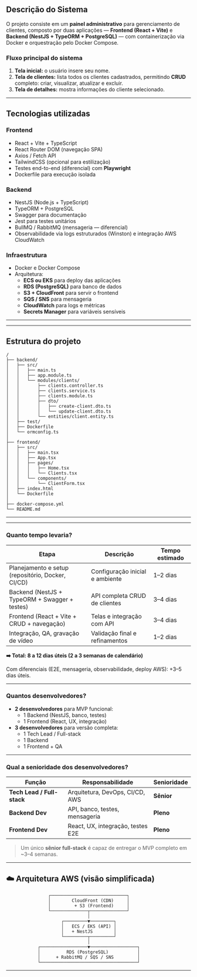 ## Descrição do Sistema

O projeto consiste em um **painel administrativo** para gerenciamento de clientes, composto por duas aplicações — **Frontend (React + Vite)** e **Backend (NestJS + TypeORM + PostgreSQL)** — com containerização via Docker e orquestração pelo Docker Compose.

### Fluxo principal do sistema
1. **Tela inicial:** o usuário insere seu nome.  
2. **Tela de clientes:** lista todos os clientes cadastrados, permitindo **CRUD** completo: criar, visualizar, atualizar e excluir.  
3. **Tela de detalhes:** mostra informações do cliente selecionado.

---

## Tecnologias utilizadas

### **Frontend**
- React + Vite + TypeScript  
- React Router DOM (navegação SPA)  
- Axios / Fetch API  
- TailwindCSS (opcional para estilização)  
- Testes end-to-end (diferencial) com **Playwright**  
- Dockerfile para execução isolada  

### **Backend**
- NestJS (Node.js + TypeScript)  
- TypeORM + PostgreSQL  
- Swagger para documentação  
- Jest para testes unitários  
- BullMQ / RabbitMQ (mensageria — diferencial)  
- Observabilidade via logs estruturados (Winston) e integração AWS CloudWatch  

### **Infraestrutura**
- Docker e Docker Compose  
- Arquitetura:
  - **ECS ou EKS** para deploy das aplicações
  - **RDS (PostgreSQL)** para banco de dados
  - **S3 + CloudFront** para servir o frontend
  - **SQS / SNS** para mensageria
  - **CloudWatch** para logs e métricas
  - **Secrets Manager** para variáveis sensíveis

---

---

## Estrutura do projeto

```
/
├── backend/
│   ├── src/
│   │   ├── main.ts
│   │   ├── app.module.ts
│   │   └── modules/clients/
│   │       ├── clients.controller.ts
│   │       ├── clients.service.ts
│   │       ├── clients.module.ts
│   │       ├── dto/
│   │       │   ├── create-client.dto.ts
│   │       │   └── update-client.dto.ts
│   │       └── entities/client.entity.ts
│   ├── test/
│   ├── Dockerfile
│   └── ormconfig.ts
│
├── frontend/
│   ├── src/
│   │   ├── main.tsx
│   │   ├── App.tsx
│   │   ├── pages/
│   │   │   ├── Home.tsx
│   │   │   └── Clients.tsx
│   │   └── components/
│   │       └── ClientForm.tsx
│   ├── index.html
│   └── Dockerfile
│
├── docker-compose.yml
└── README.md
```

---
---

###  **Quanto tempo levaria?**

| Etapa | Descrição | Tempo estimado |
|-------|------------|----------------|
| Planejamento e setup (repositório, Docker, CI/CD) | Configuração inicial e ambiente | 1–2 dias |
| Backend (NestJS + TypeORM + Swagger + testes) | API completa CRUD de clientes | 3–4 dias |
| Frontend (React + Vite + CRUD + navegação) | Telas e integração com API | 3–4 dias |
| Integração, QA, gravação de vídeo | Validação final e refinamentos | 1–2 dias |

**➡️ Total: 8 a 12 dias úteis (2 a 3 semanas de calendário)**  

Com diferenciais (E2E, mensageria, observabilidade, deploy AWS): +3–5 dias úteis.

---

### **Quantos desenvolvedores?**

- **2 desenvolvedores** para MVP funcional:
  - 1 Backend (NestJS, banco, testes)
  - 1 Frontend (React, UX, integração)
- **3 desenvolvedores** para versão completa:
  - 1 Tech Lead / Full-stack
  - 1 Backend
  - 1 Frontend + QA

---

### **Qual a senioridade dos desenvolvedores?**

| Função | Responsabilidade | Senioridade |
|--------|------------------|--------------|
| **Tech Lead / Full-stack** | Arquitetura, DevOps, CI/CD, AWS | **Sênior** |
| **Backend Dev** | API, banco, testes, mensageria | **Pleno** |
| **Frontend Dev** | React, UX, integração, testes E2E | **Pleno** |

> Um único **sênior full-stack** é capaz de entregar o MVP completo em ~3–4 semanas.

--- 

## ☁️ Arquitetura AWS (visão simplificada)

```
                ┌─────────────────────────────┐
                │        CloudFront (CDN)     │
                │         + S3 (Frontend)     │
                └──────────────┬──────────────┘
                               │
                     ┌─────────▼─────────┐
                     │   ECS / EKS (API) │
                     │   + NestJS        │
                     └─────────┬─────────┘
                               │
            ┌──────────────────▼──────────────────┐
            │          RDS (PostgreSQL)           │
            │      + RabbitMQ / SQS / SNS         │
            └─────────────────────────────────────┘
```

---
